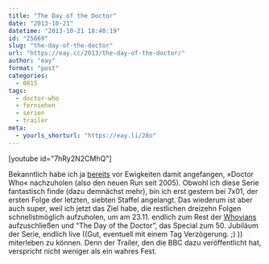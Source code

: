 ```yaml
---
title: "The Day of the Doctor"
date: "2013-10-21"
datetime: "2013-10-21 18:40:19"
id: "25669"
slug: "the-day-of-the-doctor"
url: "https://eay.cc/2013/the-day-of-the-doctor/"
author: "eay"
format: "post"
categories:
  - 0815
tags:
  - doctor-who
  - fernsehen
  - serien
  - trailer
meta:
  - yourls_shorturl: "https://eay.li/28o"
---
```


\[youtube id="7hRy2N2CMhQ"\]

Bekanntlich habe ich ja [bereits](//eay.cc/2012/gif-der-woche-87/) vor Ewigkeiten damit angefangen, »Doctor Who« nachzuholen (also den neuen Run seit 2005). Obwohl ich diese Serie fantastisch finde (dazu demnächst mehr), bin ich erst gestern bei 7x01, der ersten Folge der letzten, siebten Staffel angelangt. Das wiederum ist aber auch super, weil ich jetzt das Ziel habe, die restlichen dreizehn Folgen schnellstmöglich aufzuholen, um am 23.11. endlich zum Rest der [Whovians](http://www.urbandictionary.com/define.php?term=Whovian) aufzuschließen und “The Day of the Doctor”, das Special zum 50. Jubiläum der Serie, endlich live ((Gut, eventuell mit einem Tag Verzögerung. ;) )) miterleben zu können. Denn der Trailer, den die BBC dazu veröffentlicht hat, verspricht nicht weniger als ein wahres Fest.
